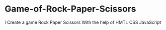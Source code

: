 # Game-of-Rock-Paper-Scissors
I Create a game Rock Paper Scissors With the help of HMTL CSS JavaScript
